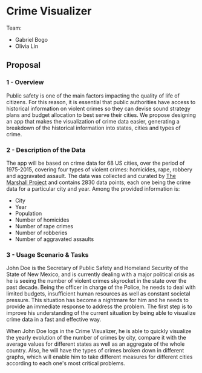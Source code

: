 # Crime Visualizer

Team:
- Gabriel Bogo
- Olivia Lin

## Proposal

### 1 - Overview

Public safety is one of the main factors impacting the quality of life of citizens. For this reason, it is essential that public authorities have access to historical information on violent crimes so they can devise sound strategy plans and budget allocation to best serve their cities. We propose designing an app that makes the visualization of crime data easier, generating a breakdown of the historical information into states, cities and types of crime.

### 2 - Description of the Data

The app will be based on crime data for 68 US cities, over the period of 1975-2015, covering four types of violent crimes: homicides, rape, robbery and aggravated assault. The data was collected and curated by [The Marshall Project](https://www.themarshallproject.org/) and contains 2830 data points, each one being the crime data for a particular city and year. Among the provided information is:
- City
- Year
- Population
- Number of homicides
- Number of rape crimes
- Number of robberies
- Number of aggravated assaults

### 3 - Usage Scenario & Tasks

John Doe is the Secretary of Public Safety and Homeland Security of the State of New Mexico, and is currently dealing with a major political crisis as he is seeing the number of violent crimes skyrocket in the state over the past decade. Being the officer in charge of the Police, he needs to deal with limited budgets, insufficient human resources as well as constant societal pressure. This situation has become a nightmare for him and he needs to provide an immediate response to address the problem. The first step is to improve his understanding of the current situation by being able to visualize crime data in a fast and effective way.

When John Doe logs in the Crime Visualizer, he is able to quickly visualize the yearly evolution of the number of crimes by city, compare it with the average values for different states as well as an aggregate of the whole country. Also, he will have the types of crimes broken down in different graphs, which will enable him to take different measures for different cities according to each one's most critical problems.
